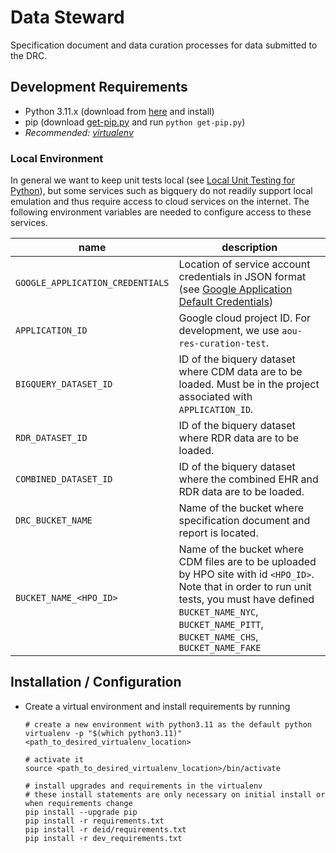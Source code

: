 # Data Steward

Specification document and data curation processes for data submitted to the DRC.

## Development Requirements

 * Python 3.11.x (download from [here](https://www.python.org/downloads/) and install)
 * pip (download [get-pip.py](https://bootstrap.pypa.io/get-pip.py) and run `python get-pip.py`)
 * _Recommended: [virtualenv](https://pypi.python.org/pypi/virtualenv)_

### Local Environment

In general we want to keep unit tests local (see 
[Local Unit Testing for Python](https://cloud.google.com/appengine/docs/standard/python/tools/localunittesting)), 
but some services such as bigquery do not readily support local emulation and thus require access to cloud services on 
the internet. The following environment variables are needed to configure access to these services. 

| name | description |
| ---- | ----------- |
| `GOOGLE_APPLICATION_CREDENTIALS` | Location of service account credentials in JSON format (see [Google Application Default Credentials](https://developers.google.com/identity/protocols/application-default-credentials#howtheywork)) |
| `APPLICATION_ID` | Google cloud project ID. For development, we use `aou-res-curation-test`. |
| `BIGQUERY_DATASET_ID` | ID of the biquery dataset where CDM data are to be loaded. Must be in the project associated with `APPLICATION_ID`. |
| `RDR_DATASET_ID` | ID of the biquery dataset where RDR data are to be loaded. |
| `COMBINED_DATASET_ID` | ID of the biquery dataset where the combined EHR and RDR data are to be loaded. |
| `DRC_BUCKET_NAME` | Name of the bucket where specification document and report is located. |
| `BUCKET_NAME_<HPO_ID>` | Name of the bucket where CDM files are to be uploaded by HPO site with id `<HPO_ID>`. Note that in order to run unit tests, you must have defined `BUCKET_NAME_NYC`, `BUCKET_NAME_PITT`, `BUCKET_NAME_CHS`, `BUCKET_NAME_FAKE`|

## Installation / Configuration

 * Create a virtual environment and install requirements by running
    ```
    # create a new environment with python3.11 as the default python
    virtualenv -p "$(which python3.11)" <path_to_desired_virtualenv_location>
    
    # activate it
    source <path_to_desired_virtualenv_location>/bin/activate
    
    # install upgrades and requirements in the virtualenv
    # these install statements are only necessary on initial install or when requirements change
    pip install --upgrade pip
    pip install -r requirements.txt
    pip install -r deid/requirements.txt
    pip install -r dev_requirements.txt
    ```
